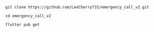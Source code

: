 ```
git clone https://github.com/LeeCherry731/emergency_call_v2.git
```

```
cd emergency_call_v2
```

```
flutter pub get
```
